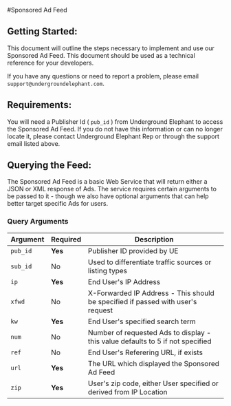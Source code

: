 #Sponsored Ad Feed


## Getting Started:

This document will outline the steps necessary to implement and use our Sponsored Ad Feed.  This document should be used as a technical reference for your developers.

If you have any questions or need to report a problem, please email `support@undergroundelephant.com`.


## Requirements:

You will need a Publisher Id ( `pub_id` ) from Underground Elephant to access the Sponsored Ad Feed.
If you do not have this information or can no longer locate it, please contact Underground Elephant Rep or through the support email listed above.


## Querying the Feed:

The Sponsored Ad Feed is a basic Web Service that will return either a JSON or XML response of Ads.  The service requires certain arguments to be passed to it - though we also have optional arguments that can help better target specific Ads for users.

### Query Arguments

Argument | Required | Description
--- | --- | ---
`pub_id` | **Yes** | Publisher ID provided by UE
`sub_id` | No | Used to differentiate traffic sources or listing types
`ip` | **Yes** | End User's IP Address
`xfwd` | No | X-Forwarded IP Address - This should be specified if passed with user's request
`kw` | **Yes** | End User's specified search term
`num` | No | Number of requested Ads to display - this value defaults to 5 if not specified
`ref` | No | End User's Referering URL, if exists
`url` | **Yes** | The URL which displayed the Sponsored Ad Feed
`zip` | **Yes** | User's zip code, either User specified or derived from IP Location


